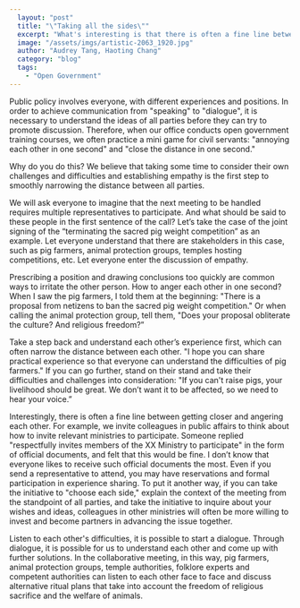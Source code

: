 ```yaml
---
  layout: "post"
  title: "\"Taking all the sides\""
  excerpt: "What's interesting is that there is often a fine line between getting closer and angering each other."
  image: "/assets/imgs/artistic-2063_1920.jpg"
  author: "Audrey Tang, Haoting Chang"
  category: "blog"
  tags: 
    - "Open Government"
---
```


Public policy involves everyone, with different experiences and positions. In order to achieve communication from "speaking" to "dialogue", it is necessary to understand the ideas of all parties before they can try to promote discussion. Therefore, when our office conducts open government training courses, we often practice a mini game for civil servants: "annoying each other in one second" and "close the distance in one second." 

Why do you do this? We believe that taking some time to consider their own challenges and difficulties and establishing empathy is the first step to smoothly narrowing the distance between all parties. 

We will ask everyone to imagine that the next meeting to be handled requires multiple representatives to participate. And what should be said to these people in the first sentence of the call? Let’s take the case of the joint signing of the “terminating the sacred pig weight competition” as an example. Let everyone understand that there are stakeholders in this case, such as pig farmers, animal protection groups, temples hosting competitions, etc. Let everyone enter the discussion of empathy. 

Prescribing a position and drawing conclusions too quickly are common ways to irritate the other person. How to anger each other in one second? When I saw the pig farmers, I told them at the beginning: "There is a proposal from netizens to ban the sacred pig weight competition." Or when calling the animal protection group, tell them, "Does your proposal obliterate the culture? And religious freedom?”

 Take a step back and understand each other’s experience first, which can often narrow the distance between each other. "I hope you can share practical experience so that everyone can understand the difficulties of pig farmers." If you can go further, stand on their stand and take their difficulties and challenges into consideration: "If you can't raise pigs, your livelihood should be great. We don’t want it to be affected, so we need to hear your voice.”

Interestingly, there is often a fine line between getting closer and angering each other. For example, we invite colleagues in public affairs to think about how to invite relevant ministries to participate. Someone replied "respectfully invites members of the XX Ministry to participate" in the form of official documents, and felt that this would be fine. I don’t know that everyone likes to receive such official documents the most. Even if you send a representative to attend, you may have reservations and formal participation in experience sharing. To put it another way, if you can take the initiative to "choose each side," explain the context of the meeting from the standpoint of all parties, and take the initiative to inquire about your wishes and ideas, colleagues in other ministries will often be more willing to invest and become partners in advancing the issue together. 

Listen to each other's difficulties, it is possible to start a dialogue. Through dialogue, it is possible for us to understand each other and come up with further solutions. In the collaborative meeting, in this way, pig farmers, animal protection groups, temple authorities, folklore experts and competent authorities can listen to each other face to face and discuss alternative ritual plans that take into account the freedom of religious sacrifice and the welfare of animals. 

